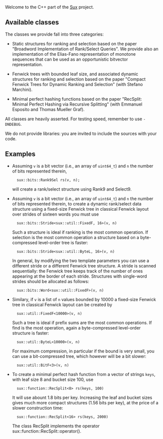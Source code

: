 
Welcome to the C++ part of the [Sux](http://sux.di.unimi.it/) project.

Available classes
-----------------

The classes we provide fall into three categories:

* Static structures for ranking and selection based on the paper "Broadword
  Implementation of Rank/Select Queries". We provide also an implementation of
  the Elias-Fano representation of monotone sequences that can be used as an
  opportunistic bitvector representation.

* Fenwick trees with bounded leaf size, and associated dynamic structures for
  ranking and selection based on the paper "Compact Fenwick Trees for Dynamic
  Ranking and Selection" (with Stefano Marchini).

* Minimal perfect hashing functions based on the paper "RecSplit: Minimal
  Perfect Hashing via Recursive Splitting" (with Emmanuel Esposito and Thomas
  Mueller Graf).

All classes are heavily asserted. For testing speed, remember to use `-DNDEBUG`.

We do not provide libraries: you are invited to include the sources with your
code.

Examples
--------

- Assuming `v` is a bit vector (i.e., an array of `uint64_t`) and `n` the number
  of bits represented therein,

        sux::bits::Rank9Sel rs(v, n);

  will create a rank/select structure using Rank9 and Select9.

- Assuming `v` is a bit vector (i.e., an array of `uint64_t`) and `n` the number
  of bits represented therein, to create a dynamic rank/select data structure
  using a fixed-size Fenwick tree in classical Fenwick layout over
  strides of sixteen words you must use

        sux::bits::Stride<sux::util::FixedF, 16>(v, n)

  Such a structure is ideal if ranking is the most common operation. If selection
  is the most common operation a structure based on a byte-compressed level-order
  tree is faster:

        sux::bits::Stride<sux::util::ByteL, 16>(v, n)

  In general, by modifying the two template parameters you can use a
  different stride or a different Fenwick tree structure. A stride is
  scanned sequentially: the Fenwick tree keeps track of the number of ones
  appearing at the border of each stride. Structures with single-word
  strides should be allocated as follows:

        sux::bits::Word<sux::util::FixedF>(v, n)

- Similary, if `v` is a list of `n` values bounded by 10000 a fixed-size
  Fenwick tree in classical Fenwick layout can be created by

        sux::util::FixedF<10000>(v, n)

  Such a tree is ideal if prefix sums are the most common operations. If
  find is the most operation, again a byte-compressed level-order
  structure is faster:

        sux::util::ByteL<10000>(v, n)

  For maximum compression, in particular if the bound is very small,
  you can use a bit-compressed tree, which however will be a bit slower:

        sux::util::BitF<3>(v, n)

- To create a minimal perfect hash function from a vector of strings `keys`, with
  leaf size 8 and bucket size 100, use

        sux::function::RecSplit<8> rs(keys, 100)

  It will use abount 1.8 bits per key. Increasing the leaf and bucket
  sizes gives much more compact structures (1.56 bits per key), at the
  price of a slower construction time:

        sux::function::RecSplit<16> rs(keys, 2000)

  The class RecSplit implements the operator sux::function::RecSplit::operator().